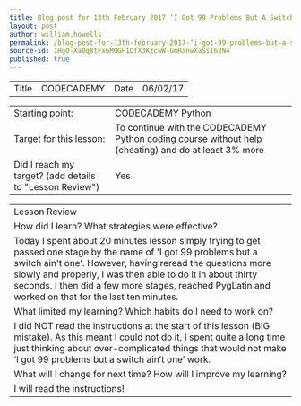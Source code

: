 ```yaml
---
title: Blog post for 13th February 2017 ‘I Got 99 Problems But A Switch Ain’t One’ until 'PygLatin'
layout: post
author: william.howells
permalink: /blog-post-for-13th-february-2017-‘i-got-99-problems-but-a-switch-ain’t-one’-until-'pyglatin'/
source-id: 1HgO-Xa0q8tFx6MQGH1DfX3KzcwW-GmRanwXaSsI62N4
published: true
---
```

<table>
  <tr>
    <td>Title</td>
    <td>CODECADEMY</td>
    <td>Date</td>
    <td>06/02/17</td>
  </tr>
</table>


<table>
  <tr>
    <td>
Starting point:
</td>
    <td>
CODECADEMY Python</td>
  </tr>
  <tr>
    <td>
Target for this lesson:</td>
    <td>
To continue with the CODECADEMY Python coding course without help (cheating) and do at least 3% more</td>
  </tr>
  <tr>
    <td>Did I reach my target? 
(add details to "Lesson Review")</td>
    <td> 
Yes</td>
  </tr>
</table>


<table>
  <tr>
    <td>
Lesson Review</td>
  </tr>
  <tr>
    <td>How did I learn?   What strategies were effective?</td>
  </tr>
  <tr>
    <td>
Today I spent about 20 minutes lesson simply trying to get passed one stage by the name of 'I got 99 problems but a switch ain't one’.  However, having reread the questions more slowly and properly, I was then able to do it in about thirty seconds.  I then did a few more stages, reached PygLatin and worked on that for the last ten minutes.</td>
  </tr>
  <tr>
    <td>What limited my learning?   Which habits do I need to work on?</td>
  </tr>
  <tr>
    <td>
I did NOT read the instructions at the start of this lesson (BIG mistake).  As this meant I could not do it, I spent quite a long time just thinking about over-complicated things that would not make ‘I got 99 problems but a switch ain’t one’ work.</td>
  </tr>
  <tr>
    <td>What will I change for next time?   How will I improve my learning?</td>
  </tr>
  <tr>
    <td>
I will read the instructions!</td>
  </tr>
</table>



